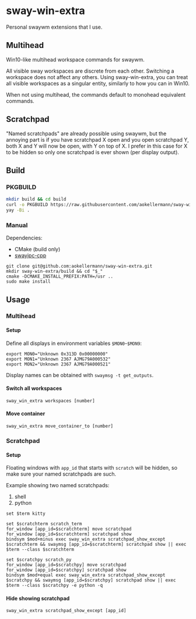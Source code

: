 # sway-win-extra

Personal swaywm extensions that I use.

## Multihead

Win10-like multihead workspace commands for swaywm.

All visible sway workspaces are discrete from each other. Switching a workspace does not affect any others. Using sway-win-extra, you can treat all visible workspaces as a singular entity, similarly to how you can in Win10.

When not using multihead, the commands default to monohead equivalent commands.

## Scratchpad

"Named scratchpads" are already possible using swaywm, but the annoying part is if you have
scratchpad X open and you open scratchpad Y, both X and Y will now be open, with Y on top of X.
I prefer in this case for X to be hidden so only one scratchpad is ever shown (per display output).

## Build

### PKGBUILD

```sh
mkdir build && cd build
curl -o PKGBUILD https://raw.githubusercontent.com/aokellermann/sway-win-extra/master/PKGBUILD
yay -Bi .
```

### Manual

Dependencies:
- CMake (build only)
- [swayipc-cpp](https://github.com/aokellermann/swayipc-cpp)

```shell
git clone git@github.com:aokellermann/sway-win-extra.git
mkdir sway-win-extra/build && cd "$_"
cmake -DCMAKE_INSTALL_PREFIX:PATH=/usr ..
sudo make install
```

## Usage

### Multihead

#### Setup
Define all displays in environment variables `$MON0`-`$MON9`:
```shell
export MON0="Unknown 0x313D 0x00000000"
export MON1="Unknown 2367 AJMG79A000532"
export MON2="Unknown 2367 AJMG79A000521"
```

Display names can be obtained with `swaymsg -t get_outputs`.

#### Switch all workspaces

```shell
sway_win_extra workspaces [number]
```

#### Move container

```shell
sway_win_extra move_container_to [number]
```

### Scratchpad

#### Setup

Floating windows with `app_id` that starts with `scratch` will be hidden, so make sure your named
scratchpads are such.

Example showing two named scratchpads:
1. shell
2. python
```
set $term kitty

set $scratchterm scratch_term
for_window [app_id=$scratchterm] move scratchpad
for_window [app_id=$scratchterm] scratchpad show
bindsym $mod+minus exec sway_win_extra scratchpad_show_except $scratchterm && swaymsg [app_id=$scratchterm] scratchpad show || exec $term --class $scratchterm

set $scratchpy scratch_py
for_window [app_id=$scratchpy] move scratchpad
for_window [app_id=$scratchpy] scratchpad show
bindsym $mod+equal exec sway_win_extra scratchpad_show_except $scratchpy && swaymsg [app_id=$scratchpy] scratchpad show || exec $term --class $scratchpy -e python -q
```

#### Hide showing scratchpad

```shell
sway_win_extra scratchpad_show_except [app_id]
```
